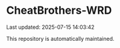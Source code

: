 # CheatBrothers-WRD

Last updated: 2025-07-15 14:03:42

This repository is automatically maintained.
